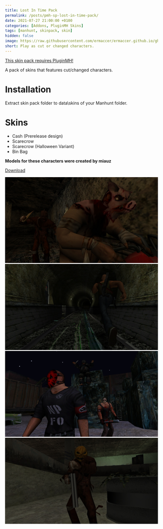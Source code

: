 ```yaml
---
title: Lost In Time Pack
permalink: /posts/pmh-sp-lost-in-time-pack/
date: 2021-07-27 21:00:00 +0100
categories: [Addons, PluginMH Skins]
tags: [manhunt, skinpack, skin]   
hidden: false
image: https://raw.githubusercontent.com/ermaccer/ermaccer.github.io/gh-pages/assets/pmhsp/lostintime/4.jpg
short: Play as cut or changed characters.
---
```


[This skin pack requires PluginMH!](https://ermaccer.github.io/posts/pluginmh/)

A pack of skins that features cut/changed characters.

# Installation
Extract skin pack folder to data\skins of your Manhunt folder.

# Skins
- Cash (Prerelease design)
- Scarecrow
- Scarecrow (Halloween Variant)
- Bin Bag


**Models for these characters were created by miauz**

[Download](https://drive.google.com/file/d/1N7PD1k9fyLlKCD7sHKct4rq3kJjwgQE2/view?usp=sharing)


![Preview](https://raw.githubusercontent.com/ermaccer/ermaccer.github.io/gh-pages/assets/pmhsp/lostintime/1.jpg)
![Preview](https://raw.githubusercontent.com/ermaccer/ermaccer.github.io/gh-pages/assets/pmhsp/lostintime/2.jpg)
![Preview](https://raw.githubusercontent.com/ermaccer/ermaccer.github.io/gh-pages/assets/pmhsp/lostintime/3.jpg)
![Preview](https://raw.githubusercontent.com/ermaccer/ermaccer.github.io/gh-pages/assets/pmhsp/lostintime/4.jpg)



